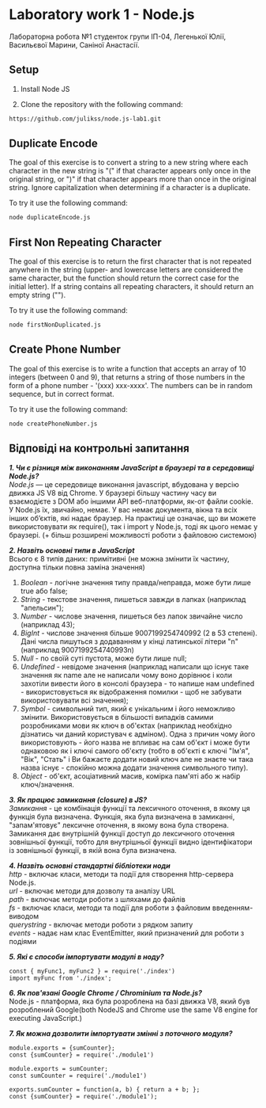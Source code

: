 # Laboratory work 1 - Node.js
Лабораторна робота №1 студенток групи ІП-04, Легенької Юлії, Васильєвої Марини, Саніної Анастасії.

## Setup
1. Install Node JS

2. Clone the repository with the following command:
```bash
https://github.com/julikss/node.js-lab1.git
```

## Duplicate Encode
The goal of this exercise is to convert a string to a new string where each character in the new string is "(" if that character appears only once in the original string, or ")" if that character appears more than once in the original string. Ignore capitalization when determining if a character is a duplicate.

To try it use the following command:
```bash
node duplicateEncode.js
```

## First Non Repeating Character
The goal of this exercise is to return the first character that is not repeated anywhere in the string (upper- and lowercase letters are considered the same character, but the function should return the correct case for the initial letter). If a string contains all repeating characters, it should return an empty string ("").

To try it use the following command:
```bash
node firstNonDuplicated.js
```

## Create Phone Number
The goal of this exercise is to write a function that accepts an array of 10 integers (between 0 and 9), that returns a string of those numbers in the form of a phone number - '(xxx) xxx-xxxx'. The numbers can be in random sequence, but in correct format.

To try it use the following command:
```bash
node createPhoneNumber.js
```

## Відповіді на контрольні запитання

***1. Чи є різниця між виконанням JavaScript в браузері та в середовищі Node.js?***
<br/>*Node.js* — це середовище виконання jаvascript, вбудована у версію движка JS V8 від Chrome. 
У браузері більшу частину часу ви взаємодієте з DOM або іншими API веб-платформи, як-от файли cookie. У Node.js їх, звичайно, немає. У вас немає документа, вікна та всіх інших об’єктів, які надає браузер.
На практиці це означає, що ви можете використовувати як require(), так і import у Node.js, тоді як цього немає у браузері. (+ більш розширені можливості роботи з файловою системою)

***2. Назвіть основні типи в JavaScript***
<br/>Всього є 8 типів даних: примітивні (не можна змінити їх частину, доступна тільки повна заміна значення)
1. *Boolean* - логічне значення типу правда/неправда, може бути лише true або false;
2. *String* - текстове значення, пишеться завжди в лапках (наприклад "апельсин");
3. *Number* - числове значення, пишеться без лапок звичайне число (наприклад 43);
4. *BigInt* - числове значення більше 9007199254740992 (2 в 53 степені). Дані числа пишуться з додаванням у кінці латинської літери "n" (наприклад 9007199254740993n)
5. *Null* - по своїй суті пустота, може бути лише null;
6. *Undefined* - невідоме значення (наприклад написали що існує таке значення як name але не написали чому воно дорівнює і коли захотіли вивести його в консолі браузера - то напише нам undefined - використовується як відображення помилки - щоб не забувати використовувати всі значення);
7. *Symbol* - символьний тип, який є унікальним і його неможливо змінити. Використовується в більшості випадків самими розробниками мови як ключ в об'єктах (наприклад необхідно дізнатись чи даний користувач є адміном). Одна з причин чому його використовують - його назва не впливає на сам об'єкт і може бути однаковою як і ключі самого об'єкту (тобто в об'єкті є ключі "Ім'я", "Вік", "Стать" і Ви бажаєте додати новий ключ але не знаєте чи така назва існує - спокійно можна додати значення символьного типу). 
8. *Object* - об'єкт, асоціативний масив, комірка пам'яті або ж набір ключ/значення.

***3. Як працює замикання (closure) в JS?***
<br/>*Замикання* - це комбінація функції та лексичного оточення, в якому ця функція була визначена. Функція, яка була визначена в замиканні, "запам'ятовує" лексичне оточення, в якому вона була створена. Замикання дає внутрішній функції доступ до лексичного оточення зовнішньої функції, тобто для внутрішньої функції видно ідентифікатори із зовнішньої функції, в якій вона була визначена.

***4. Назвіть основні стандартні бібліотеки ноди***
<br/>*http* - включає класи, методи та події для створення http-сервера Node.js.
<br/>*url* - включає методи для дозволу та аналізу URL
<br/>*path* - включає методи роботи з шляхами до файлів
<br/>*fs* - включає класи, методи та події для роботи з файловим введенням-виводом
<br/>*querystring* - включає методи роботи з рядком запиту
<br/>*events* - надає нам клас EventEmitter, який призначений для роботи з подіями

***5. Які є способи імпортувати модулі в ноду?***
<br/>
```
const { myFunc1, myFunc2 } = require('./index')
import myFunc from './index';
```

***6. Як пов'язані Google Chrome / Chrominium та Node.js?***
<br/>Node.js - платформа, яка була розроблена на базі движка V8, який був розроблений Google(both NodeJS and Chrome use the same V8 engine for executing JavaScript.)

***7. Як можна дозволити імпортувати змінні з поточного модуля?***
<br/>
```
module.exports = {sumCounter};
const {sumCounter} = require('./module1')

module.exports = sumCounter;
const sumCounter = require('./module1')

exports.sumCounter = function(a, b) { return a + b; };
const {sumCounter} = require('./module1');
```

